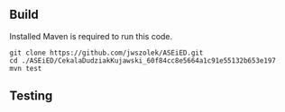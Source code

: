 ## Build

Installed Maven is required to run this code.

```
git clone https://github.com/jwszolek/ASEiED.git
cd ./ASEiED/CekalaDudziakKujawski_60f84cc8e5664a1c91e55132b653e197
mvn test
```
## Testing
